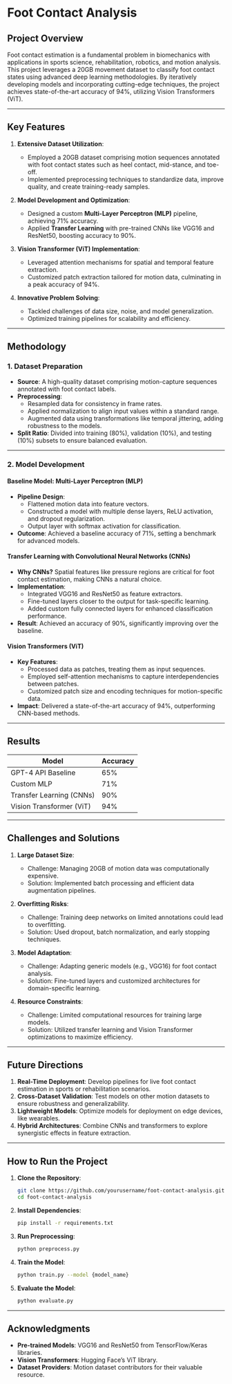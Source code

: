 # Foot Contact Analysis  

## Project Overview  
Foot contact estimation is a fundamental problem in biomechanics with applications in sports science, rehabilitation, robotics, and motion analysis. This project leverages a 20GB movement dataset to classify foot contact states using advanced deep learning methodologies. By iteratively developing models and incorporating cutting-edge techniques, the project achieves state-of-the-art accuracy of 94%, utilizing Vision Transformers (ViT).  

---

## Key Features  
1. **Extensive Dataset Utilization**:  
   - Employed a 20GB dataset comprising motion sequences annotated with foot contact states such as heel contact, mid-stance, and toe-off.  
   - Implemented preprocessing techniques to standardize data, improve quality, and create training-ready samples.  

2. **Model Development and Optimization**:  
   - Designed a custom **Multi-Layer Perceptron (MLP)** pipeline, achieving 71% accuracy.  
   - Applied **Transfer Learning** with pre-trained CNNs like VGG16 and ResNet50, boosting accuracy to 90%.  

3. **Vision Transformer (ViT) Implementation**:  
   - Leveraged attention mechanisms for spatial and temporal feature extraction.  
   - Customized patch extraction tailored for motion data, culminating in a peak accuracy of 94%.  

4. **Innovative Problem Solving**:  
   - Tackled challenges of data size, noise, and model generalization.  
   - Optimized training pipelines for scalability and efficiency.  

---

## Methodology  

### 1. **Dataset Preparation**  
- **Source**: A high-quality dataset comprising motion-capture sequences annotated with foot contact labels.  
- **Preprocessing**:  
  - Resampled data for consistency in frame rates.  
  - Applied normalization to align input values within a standard range.  
  - Augmented data using transformations like temporal jittering, adding robustness to the models.  
- **Split Ratio**: Divided into training (80%), validation (10%), and testing (10%) subsets to ensure balanced evaluation.  

---

### 2. **Model Development**  

#### **Baseline Model: Multi-Layer Perceptron (MLP)**  
- **Pipeline Design**:  
  - Flattened motion data into feature vectors.  
  - Constructed a model with multiple dense layers, ReLU activation, and dropout regularization.  
  - Output layer with softmax activation for classification.  
- **Outcome**: Achieved a baseline accuracy of 71%, setting a benchmark for advanced models.  

#### **Transfer Learning with Convolutional Neural Networks (CNNs)**  
- **Why CNNs?** Spatial features like pressure regions are critical for foot contact estimation, making CNNs a natural choice.  
- **Implementation**:  
  - Integrated VGG16 and ResNet50 as feature extractors.  
  - Fine-tuned layers closer to the output for task-specific learning.  
  - Added custom fully connected layers for enhanced classification performance.  
- **Result**: Achieved an accuracy of 90%, significantly improving over the baseline.  

#### **Vision Transformers (ViT)**  
- **Key Features**:  
  - Processed data as patches, treating them as input sequences.  
  - Employed self-attention mechanisms to capture interdependencies between patches.  
  - Customized patch size and encoding techniques for motion-specific data.  
- **Impact**: Delivered a state-of-the-art accuracy of 94%, outperforming CNN-based methods.  

---

## Results  
| **Model**                  | **Accuracy** |  
|-----------------------------|--------------|  
| GPT-4 API Baseline          | 65%          |  
| Custom MLP                  | 71%          |  
| Transfer Learning (CNNs)    | 90%          |  
| Vision Transformer (ViT)    | 94%          |  

---

## Challenges and Solutions  

1. **Large Dataset Size**:  
   - Challenge: Managing 20GB of motion data was computationally expensive.  
   - Solution: Implemented batch processing and efficient data augmentation pipelines.  

2. **Overfitting Risks**:  
   - Challenge: Training deep networks on limited annotations could lead to overfitting.  
   - Solution: Used dropout, batch normalization, and early stopping techniques.  

3. **Model Adaptation**:  
   - Challenge: Adapting generic models (e.g., VGG16) for foot contact analysis.  
   - Solution: Fine-tuned layers and customized architectures for domain-specific learning.  

4. **Resource Constraints**:  
   - Challenge: Limited computational resources for training large models.  
   - Solution: Utilized transfer learning and Vision Transformer optimizations to maximize efficiency.  

---

## Future Directions  

1. **Real-Time Deployment**: Develop pipelines for live foot contact estimation in sports or rehabilitation scenarios.  
2. **Cross-Dataset Validation**: Test models on other motion datasets to ensure robustness and generalizability.  
3. **Lightweight Models**: Optimize models for deployment on edge devices, like wearables.  
4. **Hybrid Architectures**: Combine CNNs and transformers to explore synergistic effects in feature extraction.  

---

## How to Run the Project  

1. **Clone the Repository**:  
   ```bash  
   git clone https://github.com/yourusername/foot-contact-analysis.git  
   cd foot-contact-analysis  
   ```  

2. **Install Dependencies**:  
   ```bash  
   pip install -r requirements.txt  
   ```  

3. **Run Preprocessing**:  
   ```bash  
   python preprocess.py  
   ```  

4. **Train the Model**:  
   ```bash  
   python train.py --model {model_name}  
   ```  

5. **Evaluate the Model**:  
   ```bash  
   python evaluate.py  
   ```  

---

## Acknowledgments  
- **Pre-trained Models**: VGG16 and ResNet50 from TensorFlow/Keras libraries.  
- **Vision Transformers**: Hugging Face’s ViT library.  
- **Dataset Providers**: Motion dataset contributors for their valuable resource.  
